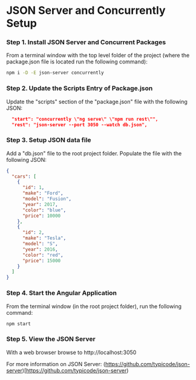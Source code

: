 # JSON Server and Concurrently Setup

### Step 1. Install JSON Server and Concurrent Packages

From a terminal window with the top level folder of the project (where the package.json file is located run the following command):

```bash
npm i -D -E json-server concurrently
```

### Step 2. Update the Scripts Entry of Package.json

Update the "scripts" section of the "package.json" file with the following JSON:

```json
  "start": "concurrently \"ng serve\" \"npm run rest\"",
  "rest": "json-server --port 3050 --watch db.json",
```

### Step 3. Setup JSON data file

Add a "db.json" file to the root project folder. Populate the file with the following JSON:

```json
{
  "cars": [
    {
      "id": 1,
      "make": "Ford",
      "model": "Fusion",
      "year": 2017,
      "color": "blue",
      "price": 10000
    },
    {
      "id": 2,
      "make": "Tesla",
      "model": "S",
      "year": 2016,
      "color": "red",
      "price": 15000
    }
  ]
}
```

### Step 4. Start the Angular Application

From the terminal window (in the root project folder), run the following command:

```bash
npm start
```

### Step 5. View the JSON Server

With a web browser browse to http://localhost:3050

For more information on JSON Server: (https://github.com/typicode/json-server)[https://github.com/typicode/json-server)
